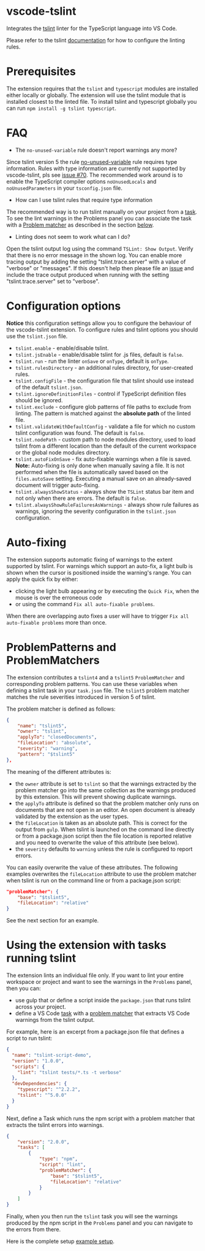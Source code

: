 # vscode-tslint
Integrates the [tslint](https://github.com/palantir/tslint) linter for the TypeScript language into VS Code.

Please refer to the tslint [documentation](https://github.com/palantir/tslint) for how to configure the linting rules.

# Prerequisites
The extension requires that the `tslint` and `typescript` modules are installed either locally or globally. The extension will use the tslint module that is installed closest to the linted file. To install tslint and typescript globally you can run `npm install -g tslint typescript`.

# FAQ

- The `no-unused-variable` rule doesn't report warnings any more?

Since tslint version 5 the rule [no-unused-variable](https://palantir.github.io/tslint/rules/no-unused-variable/) rule requires type information. Rules with type information are currently not supported by vscode-tslint, pls see [issue #70](https://github.com/Microsoft/vscode-tslint/issues/70#issuecomment-241041929). The recommended work around is to enable the TypeScript compiler options `noUnusedLocals` and `noUnusedParameters` in your `tsconfig.json` file.

- How can I use tslint rules that require type information

The recommended way is to run tslint manually on your project from a [task](https://code.visualstudio.com/docs/editor/tasks). To see the lint warnings in the Problems panel you can associate the task with a [Problem matcher](https://code.visualstudio.com/docs/editor/tasks#_processing-task-output-with-problem-matchers) as described in the section [below](#Using-the-extension-with-tasks-running-tslint).

- Linting does not seem to work what can I do?

Open the tslint output log using the command `TSLint: Show Output`. Verify that there is no error message in the shown log.
You can enable more tracing output by adding the setting "tslint.trace.server" with a value of "verbose" or "messages". If this doesn't
help then please file an [issue](https://github.com/Microsoft/vscode-tslint/issues/new) and include the trace output produced when running with the setting "tslint.trace.server" set to "verbose".

# Configuration options

**Notice** this configuration settings allow you to configure the behaviour of the vscode-tslint extension. To configure rules and tslint options you should use the `tslint.json` file.

- `tslint.enable` - enable/disable tslint.
- `tslint.jsEnable` - enable/disable tslint for .js files, default is `false`.
- `tslint.run` - run the linter `onSave` or `onType`, default is `onType`.
- `tslint.rulesDirectory` - an additional rules directory, for user-created rules.
- `tslint.configFile` - the configuration file that tslint should use instead of the default `tslint.json`.
- `tslint.ignoreDefinitionFiles` - control if TypeScript definition files should be ignored.
- `tslint.exclude` - configure glob patterns of file paths to exclude from linting. The pattern is matched against the **absolute path** of the linted file.
- `tslint.validateWithDefaultConfig` - validate a file for which no custom tslint configuration was found. The default is `false`.
- `tslint.nodePath` - custom path to node modules directory, used to load tslint from a different location than the default of the current workspace or the global node modules directory.
- `tslint.autoFixOnSave` - fix auto-fixable warnings when a file is saved. **Note:** Auto-fixing is only done when manually saving a file. It is not performed when the file is automatically saved based on the `files.autoSave` setting. Executing a manual save on an already-saved document will trigger auto-fixing.
- `tslint.alwaysShowStatus` - always show the `TSLint` status bar item and not only when there are errors. The default is `false`.
- `tslint.alwaysShowRuleFailuresAsWarnings` - always show rule failures as warnings, ignoring the severity configuration in the `tslint.json` configuration.

# Auto-fixing

The extension supports automatic fixing of warnings to the extent supported by tslint. For warnings which support an auto-fix, a light bulb is shown when the cursor is positioned inside the warning's range. You can apply the quick fix by either:

* clicking the light bulb appearing or by executing the `Quick Fix`, when the mouse is over the erroneous code
* or using the command `Fix all auto-fixable problems`.

When there are overlapping auto fixes a user will have to trigger `Fix all auto-fixable problems` more than once.

# ProblemPatterns and ProblemMatchers

The extension contributes a `tslint4` and a `tslint5` `ProblemMatcher` and corresponding problem patterns. You can use these variables when defining a tslint task in your `task.json` file. The `tslint5` problem matcher matches the rule severities introduced in version 5 of tslint.

The problem matcher is defined as follows:
```json
{
    "name": "tslint5",
    "owner": "tslint",
    "applyTo": "closedDocuments",
    "fileLocation": "absolute",
    "severity": "warning",
    "pattern": "$tslint5"
},
```

The meaning of the different attributes is:
- the `owner` attribute is set to `tslint` so that the warnings extracted by the problem matcher go into the same collection
as the warnings produced by this extension. This will prevent showing duplicate warnings.
- the `applyTo` attribute is defined so that the problem matcher only runs on documents that are not open in an editor. An open document is already validated by the extension as the user types.
- the `fileLocation` is taken as an absolute path. This is correct for the output from `gulp`. When tslint is launched on the command line directly or from a package.json script then the file location is reported relative and you need to overwrite the value of this attribute (see below).
- the `severity` defaults to `warning` unless the rule is configured to report errors.

You can easily overwrite the value of these attributes. The following examples overwrites the `fileLocation` attribute to use the problem matcher when tslint is run on the command line or from a package.json script:

```json
"problemMatcher": {
    "base": "$tslint5",
    "fileLocation": "relative"
}
```

See the next section for an example.

# Using the extension with tasks running tslint

The extension lints an individual file only. If you want to lint your entire workspace or project and want to see
the warnings in the `Problems` panel, then you can:
- use gulp that or define a script inside the `package.json` that runs tslint across your project.
- define a VS Code [task](https://code.visualstudio.com/docs/editor/tasks) with a [problem matcher](https://code.visualstudio.com/docs/editor/tasks#_processing-task-output-with-problem-matchers)
that extracts VS Code warnings from the tslint output.

For example, here is an excerpt from a package.json file that defines a script to run tslint:

```json
{
  "name": "tslint-script-demo",
  "version": "1.0.0",
  "scripts": {
    "lint": "tslint tests/*.ts -t verbose"
  },
  "devDependencies": {
    "typescript": "^2.2.2",
    "tslint": "^5.0.0"
  }
}

```

Next, define a Task which runs the npm script with a problem matcher that extracts the tslint errors into warnings.

```json
{
    "version": "2.0.0",
    "tasks": [
        {
            "type": "npm",
            "script": "lint",
            "problemMatcher": {
                "base": "$tslint5",
                "fileLocation": "relative"
            }
        }
    ]
}
```

Finally, when you then run the `tslint` task you will see the warnings produced by the npm script in the `Problems` panel and you can navigate to the errors from there.

Here is the complete setup [example setup](https://github.com/Microsoft/vscode-tslint/tree/master/tslint-tests).

